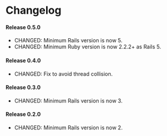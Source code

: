 # Changelog

#### Release 0.5.0

- CHANGED: Minimum Rails version is now 5.
- CHANGED: Minimum Ruby version is now 2.2.2+ as Rails 5.

#### Release 0.4.0

- CHANGED: Fix to avoid thread collision.

#### Release 0.3.0

- CHANGED: Minimum Rails version is now 3.

#### Release 0.2.0

- CHANGED: Minimum Rails version is now 2.

